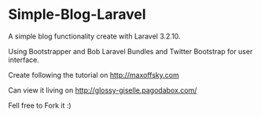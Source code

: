 Simple-Blog-Laravel
===================

A simple blog functionality create with Laravel 3.2.10.

Using Bootstrapper and Bob Laravel Bundles and Twitter Bootstrap for user interface.

Create following the tutorial on http://maxoffsky.com

Can view it living on http://glossy-giselle.pagodabox.com/

Fell free to Fork it :)
